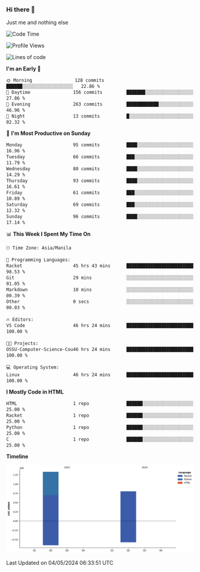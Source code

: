 ### Hi there 👋

Just me and nothing else


<!--START_SECTION:waka-->
![Code Time](http://img.shields.io/badge/Code%20Time-222%20hrs%2017%20mins-blue)

![Profile Views](http://img.shields.io/badge/Profile%20Views-9-blue)

![Lines of code](https://img.shields.io/badge/From%20Hello%20World%20I%27ve%20Written-2.1%20million%20lines%20of%20code-blue)

**I'm an Early 🐤** 

```text
🌞 Morning                128 commits         ██████░░░░░░░░░░░░░░░░░░░   22.86 % 
🌆 Daytime                156 commits         ███████░░░░░░░░░░░░░░░░░░   27.86 % 
🌃 Evening                263 commits         ████████████░░░░░░░░░░░░░   46.96 % 
🌙 Night                  13 commits          █░░░░░░░░░░░░░░░░░░░░░░░░   02.32 % 
```
📅 **I'm Most Productive on Sunday** 

```text
Monday                   95 commits          ████░░░░░░░░░░░░░░░░░░░░░   16.96 % 
Tuesday                  66 commits          ███░░░░░░░░░░░░░░░░░░░░░░   11.79 % 
Wednesday                80 commits          ████░░░░░░░░░░░░░░░░░░░░░   14.29 % 
Thursday                 93 commits          ████░░░░░░░░░░░░░░░░░░░░░   16.61 % 
Friday                   61 commits          ███░░░░░░░░░░░░░░░░░░░░░░   10.89 % 
Saturday                 69 commits          ███░░░░░░░░░░░░░░░░░░░░░░   12.32 % 
Sunday                   96 commits          ████░░░░░░░░░░░░░░░░░░░░░   17.14 % 
```


📊 **This Week I Spent My Time On** 

```text
🕑︎ Time Zone: Asia/Manila

💬 Programming Languages: 
Racket                   45 hrs 43 mins      █████████████████████████   98.53 % 
Git                      29 mins             ░░░░░░░░░░░░░░░░░░░░░░░░░   01.05 % 
Markdown                 10 mins             ░░░░░░░░░░░░░░░░░░░░░░░░░   00.39 % 
Other                    0 secs              ░░░░░░░░░░░░░░░░░░░░░░░░░   00.03 % 

🔥 Editors: 
VS Code                  46 hrs 24 mins      █████████████████████████   100.00 % 

🐱‍💻 Projects: 
OSSU-Computer-Science-Cou46 hrs 24 mins      █████████████████████████   100.00 % 

💻 Operating System: 
Linux                    46 hrs 24 mins      █████████████████████████   100.00 % 
```

**I Mostly Code in HTML** 

```text
HTML                     1 repo              ██████░░░░░░░░░░░░░░░░░░░   25.00 % 
Racket                   1 repo              ██████░░░░░░░░░░░░░░░░░░░   25.00 % 
Python                   1 repo              ██████░░░░░░░░░░░░░░░░░░░   25.00 % 
C                        1 repo              ██████░░░░░░░░░░░░░░░░░░░   25.00 % 
```



**Timeline**

![Lines of Code chart](https://raw.githubusercontent.com/brutist/brutist/main/assets/bar_graph.png)


 Last Updated on 04/05/2024 06:33:51 UTC
<!--END_SECTION:waka-->
